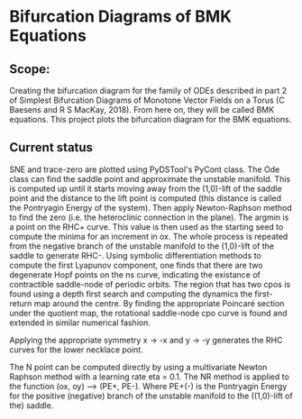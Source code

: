 # Bifurcation Diagrams of BMK Equations

## Scope:
Creating the bifurcation diagram for the family of ODEs described in part 2 of Simplest Bifurcation Diagrams of Monotone Vector Fields on a Torus (C Baesens and R S MacKay, 2018). From here on, they will be called BMK equations.
This project plots the bifurcation diagram for the BMK equations.
## Current status
SNE and trace-zero are plotted using PyDSTool's PyCont class. 
The Ode class can find the saddle point and approximate the unstable manifold. This is computed up until it starts moving away from the (1,0)-lift of the saddle point and the distance to the lift point is computed (this distance is called the Pontryagin Energy of the system). Then apply Newton-Raphson method to find the zero (i.e. the heteroclinic connection in the plane). The argmin is a point on the RHC+ curve. 
This value is then used as the starting seed to compute the minima for an increment in ox.
The whole process is repeated from the negative branch of the unstable manifold to the (1,0)-lift of the saddle to generate RHC-.
Using symbolic differentiation methods to compute the first Lyapunov component, one finds that there are two degenerate Hopf points on the ns curve, indicating the existance of contractible saddle-node of periodic orbits. The region that has two cpos is found using a depth first search and computing the dynamics the first-return map around the centre.
By finding the appropriate Poincaré section under the quotient map, the rotational saddle-node cpo curve is found and extended in similar numerical fashion.


Applying the appropriate symmetry x -> -x and y -> -y generates the RHC curves for the lower necklace point.

The N point can be computed directly by using a multivariate Newton Raphson method with a learning rate eta = 0.1. The NR method is applied to the function (ox, oy) --> (PE+, PE-). Where PE+(-) is the Pontryagin Energy for the positive (negative) branch of the unstable manifold to the ((1,0)-lift of the) saddle.

